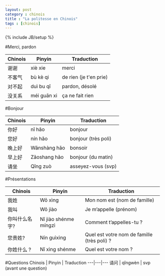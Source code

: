 ```yaml
---
layout: post
category : chinois
title : "La politesse en Chinois"
tags : [chinois]
---
```

{% include JB/setup %}

#Merci, pardon

Chinois | Pinyin | Traduction 
---|---|---
谢谢 | xiè xie | merci 
不客气 |bù kè qi |de rien (je t'en prie)
对不起 | duì bu qǐ  | pardon, désolé
没关系 | méi guān xi |  ça ne fait rien

#Bonjour

Chinois | Pinyin | Traduction 
---|---|---
你好 | nǐ hǎo  | bonjour
您好 | nín hǎo | bonjour (très poli)
晚上好 | Wǎnshàng hǎo | bonsoir
早上好 | Zǎoshang hǎo | bonjour (du matin)
请坐 | Qǐng zuò | asseyez-vous (svp)

#Présentations

Chinois | Pinyin | Traduction 
---|---|---
我姓	 | Wǒ xìng 	 | Mon nom est (nom de famille)
我叫	 | Wǒ jiào	 | Je m’appelle (prénom)
你叫什么名字?	 | Nǐ jiào shénme míngzì	 | Comment t’appelles-tu ?
您贵姓?	 | Nín guìxìng	 | Quel est votre nom de famille (très poli) ?
你姓什么 ?	 | Nǐ xìng shénme	 | Quel est votre nom ?

 
#Questions
Chinois | Pinyin | Traduction 
---|---|---
请问	 | qǐngwèn	 | svp (avant une question)
